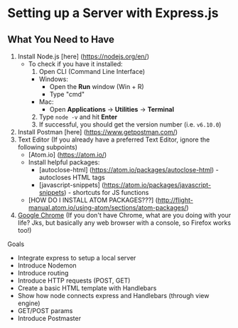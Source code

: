 # Setting up a Server with Express.js

## What You Need to Have
1. Install Node.js [here] (https://nodejs.org/en/)
    - To check if you have it installed:
      1. Open CLI (Command Line Interface)
        - Windows:
          - Open the **Run** window (Win + R) 
          - Type "cmd"
        - Mac:
          - Open **Applications** -> **Utilities** -> **Terminal**
      2. Type ```node -v``` and hit **Enter**
      3. If successful, you should get the version number (i.e. ```v6.10.0```)
2. Install Postman [here] (https://www.getpostman.com/)
2. Text Editor (If you already have a preferred Text Editor, ignore the following subpoints)
    - [Atom.io] (https://atom.io/)
    - Install helpful packages: 
      - [autoclose-html] (https://atom.io/packages/autoclose-html) - autocloses HTML tags
      - [javascript-snippets] (https://atom.io/packages/javascript-snippets) - shortcuts for JS functions
    - [HOW DO I INSTALL ATOM PACKAGES???] (http://flight-manual.atom.io/using-atom/sections/atom-packages/)
3. [Google Chrome](https://www.google.ca/chrome/browser/desktop/index.html) (If you don't have Chrome, what are you doing with your life?  Jks, but basically any web browser with a console, so Firefox works too!)

Goals
 - Integrate express to setup a local server
 - Introduce Nodemon
 - Introduce routing
 - Introduce HTTP requests (POST, GET)
 - Create a basic HTML template with Handlebars
 - Show how node connects express and Handlebars (through view engine)
 - GET/POST params 
 - Introduce Postmaster

